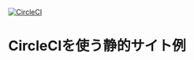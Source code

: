 [![CircleCI](https://circleci.com/gh/lokst/circleci-examples.svg?style=svg)](https://circleci.com/gh/lokst/circleci-examples)
# CircleCIを使う静的サイト例


